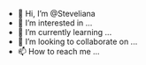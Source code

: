 - 👋 Hi, I’m @Steveliana
- 👀 I’m interested in ...
- 🌱 I’m currently learning ...
- 💞️ I’m looking to collaborate on ...
- 📫 How to reach me ...

<!---
Steveliana/Steveliana is a ✨ special ✨ repository because its `README.md` (this file) appears on your GitHub profile.
You can click the Preview link to take a look at your changes.
--->

